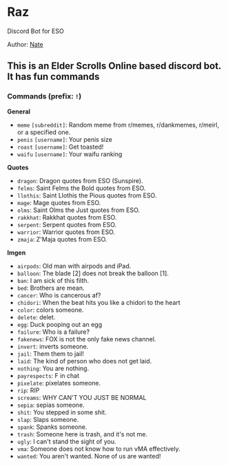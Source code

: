 # Raz
Discord Bot for ESO

Author: [Nate](https://github.com/natetan)
## This is an Elder Scrolls Online based discord bot. It has fun commands

### Commands (prefix: `!`)
**General**
- `meme` `[subreddit]`: Random meme from r/memes, r/dankmemes, r/meirl, or a specified one.
- `penis` `[username]`: Your penis size
- `roast` `[username]`: Get toasted!
- `waifu` `[username]`: Your waifu ranking

**Quotes**
- `dragon`: Dragon quotes from ESO (Sunspire).
- `felms`: Saint Felms the Bold quotes from ESO.
- `llothis`: Saint Llothis the Pious quotes from ESO.
- `mage`: Mage quotes from ESO.
- `olms`: Saint Olms the Just quotes from ESO.
- `rakkhat`: Rakkhat quotes from ESO.
- `serpent`: Serpent quotes from ESO.
- `warrior`: Warrior quotes from ESO.
- `zmaja`: Z'Maja quotes from ESO.

**Imgen**
- `airpods`: Old man with airpods and iPad.
- `balloon`: The blade [2] does not break the balloon [1].
- `ban`: I am sick of this filth.
- `bed`: Brothers are mean.
- `cancer`: Who is cancerous af?
- `chidori`: When the beat hits you like a chidori to the heart
- `color`: colors someone.
- `delete`: delet.
- `egg`: Duck pooping out an egg
- `failure`: Who is a failure?
- `fakenews`: FOX is not the only fake news channel.
- `invert`: inverts someone.
- `jail`: Them them to jail!
- `laid`: The kind of person who does not get laid.
- `nothing`: You are nothing.
- `payrespects`: F in chat
- `pixelate`: pixelates someone.
- `rip`: RIP
- `screams`: WHY CAN'T YOU JUST BE NORMAL
- `sepia`: sepias someone.
- `shit`: You stepped in some shit.
- `slap`: Slaps someone.
- `spank`: Spanks someone.
- `trash`: Someone here is trash, and it's not me.
- `ugly`: I can't stand the sight of you.
- `vma`: Someone does not know how to run vMA effectively.
- `wanted`: You aren't wanted. None of us are wanted!
